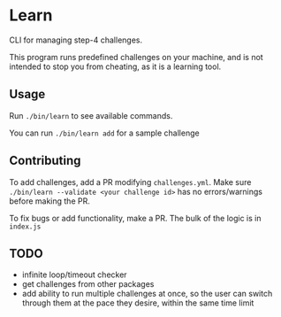 # Learn
CLI for managing step-4 challenges.

This program runs predefined challenges on your machine, and is not intended to stop you from cheating, as it is a learning tool.

## Usage
Run `./bin/learn` to see available commands.

You can run `./bin/learn add` for a sample challenge

## Contributing
To add challenges, add a PR modifying `challenges.yml`. Make sure `./bin/learn --validate <your challenge id>` has no errors/warnings before making the PR.

To fix bugs or add functionality, make a PR. The bulk of the logic is in `index.js`

## TODO
- infinite loop/timeout checker
- get challenges from other packages
- add ability to run multiple challenges at once, so the user can switch through them at the pace they desire, within the same time limit
